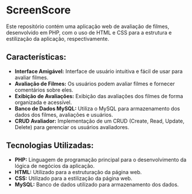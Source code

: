 # ScreenScore
Este repositório contém uma aplicação web de avaliação de filmes, desenvolvido em PHP, com o uso de HTML e CSS para a estrutura e estilização da aplicação, respectivamente. 

## Características:

- **Interface Amigável:** Interface de usuário intuitiva e fácil de usar para avaliar filmes.
- **Avaliação de Filmes:** Os usuários podem avaliar filmes e fornecer comentários sobre eles.
- **Exibição de Avaliações:** Exibição das avaliações dos filmes de forma organizada e acessível.
- **Banco de Dados MySQL:** Utiliza o MySQL para armazenamento dos dados dos filmes, avaliações e usuários.
- **CRUD Avaliador:** Implementação de um CRUD (Create, Read, Update, Delete) para gerenciar os usuários avaliadores.

## Tecnologias Utilizadas:

- **PHP:** Linguagem de programação principal para o desenvolvimento da lógica de negócios da aplicação.
- **HTML:** Utilizado para a estruturação da página web.
- **CSS:** Utilizado para a estilização da página web.
- **MySQL:** Banco de dados utilizado para armazenamento dos dados.
